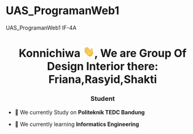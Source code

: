 # UAS_ProgramanWeb1
UAS_ProgramanWeb1 IF-4A
<h1 align="center">Konnichiwa <img src="https://raw.githubusercontent.com/ABSphreak/ABSphreak/master/gifs/Hi.gif" width="30px">, We are Group Of Design Interior there: Friana,Rasyid,Shakti </h1>
<h3 align="center">Student</h3>

- 🔭 We currently Study on **Politeknik TEDC Bandung**

- 🌱 We currently learning **Informatics Engineering**
